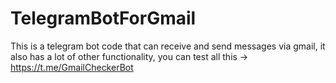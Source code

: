 # TelegramBotForGmail
This is a telegram bot code that can receive and send messages via gmail, 
it also has a lot of other functionality, you can test all this -> https://t.me/GmailCheckerBot
